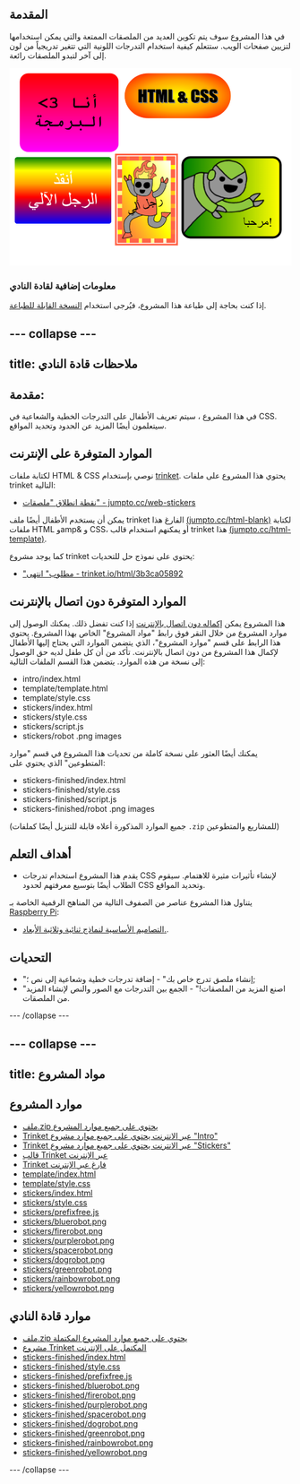 ## المقدمة

في هذا المشروع سوف يتم تكوين العديد من الملصقات الممتعة والتي يمكن استخدامها لتزيين صفحات الويب. ستتعلم كيفية استخدام التدرجات اللونية التي تتغير تدريجياً من لون إلى آخر لتبدو الملصقات رائعة.

![لقطة الشاشة](images/stickers-finished.png)

### معلومات إضافية لقادة النادي

إذا كنت بحاجة إلى طباعة هذا المشروع، فيُرجى استخدام [النسخة القابلة للطباعة](https://projects.raspberrypi.org/ar-SA/projects/stickers/print).

--- collapse ---
---
title: ملاحظات قادة النادي
---

## مقدمة:

في هذا المشروع ، سيتم تعريف الأطفال على التدرجات الخطية والشعاعية في CSS. سيتعلمون أيضًا المزيد عن الحدود وتحديد المواقع.

## الموارد المتوفرة على الإنترنت

لكتابة ملفات HTML & CSS نوصي بإستخدام [trinket](https://trinket.io/). يحتوي هذا المشروع على ملفات trinket التالية:

* [نقطة انطلاق "ملصقات" - jumpto.cc/web-stickers](http://jumpto.cc/web-stickers)

يمكن أن يستخدم الأطفال أيضًا ملف trinket الفارغ هذا [(jumpto.cc/html-blank)](http://jumpto.cc/html-blank) لكتابة ملفات HTML وamp& و CSS، أو يمكنهم استخدام قالب trinket هذا [(jumpto.cc/html-template)](http://jumpto.cc/html-template).

كما يوجد مشروع trinket يحتوي على نموذج حل للتحديات:

* ["مطلوب" انتهى - trinket.io/html/3b3ca05892](https://trinket.io/html/3b3ca05892)

## الموارد المتوفرة دون اتصال بالإنترنت

هذا المشروع يمكن [إكماله دون اتصال بالإنترنت](https://www.codeclubprojects.org/en-GB/resources/webdev-working-offline/) إذا كنت تفضل ذلك. يمكنك الوصول إلى موارد المشروع من خلال النقر فوق رابط "مواد المشروع" الخاص بهذا المشروع. يحتوي هذا الرابط على قسم "موارد المشروع"، الذي يتضمن الموارد التي يحتاج إليها الأطفال لإكمال هذا المشروع من دون اتصال بالإنترنت. تأكد من أن كل طفل لديه حق الوصول إلى نسخة من هذه الموارد. يتضمن هذا القسم الملفات التالية:

* intro/index.html
* template/template.html
* template/style.css
* stickers/index.html
* stickers/style.css
* stickers/script.js
* stickers/robot .png images

يمكنك أيضًا العثور على نسخة كاملة من تحديات هذا المشروع في قسم "موارد المتطوعين" الذي يحتوي على:

* stickers-finished/index.html
* stickers-finished/style.css
* stickers-finished/script.js
* stickers-finished/robot .png images

(جميع الموارد المذكورة أعلاه قابلة للتنزيل أيضًا كملفات `.zip` للمشاريع والمتطوعين)

## أهداف التعلم

* يقدم هذا المشروع استخدام تدرجات CSS لإنشاء تأثيرات مثيرة للاهتمام. سيقوم الطلاب أيضًا بتوسيع معرفتهم لحدود CSS وتحديد المواقع. 

يتناول هذا المشروع عناصر من الصفوف التالية من المناهج الرقمية الخاصة بـ [Raspberry Pi](https://rpf.io/curriculum):

* [التصاميم الأساسية لنماذج ثنائية وثلاثية الأبعاد.](https://www.raspberrypi.org/curriculum/design/creator).

## التحديات

* "إنشاء ملصق تدرج خاص بك" - إضافة تدرجات خطية وشعاعية إلى نص ؛;
* "اصنع المزيد من الملصقات!" - الجمع بين التدرجات مع الصور والنص لإنشاء المزيد من الملصقات.

--- /collapse ---

--- collapse ---
---
title: مواد المشروع
---

## موارد المشروع

* [ملف.zip يحتوي على جميع موارد المشروع](resources/stickers-project-resources.zip)
* [Trinket عبر الانترنت يحتوي على جميع موارد مشروع "Intro"](http://jumpto.cc/web-intro)
* [Trinket عبر الانترنت يحتوي على جميع موارد مشروع "Stickers"](http://jumpto.cc/web-stickers)
* [قالب Trinket عبر الإنترنت](http://jumpto.cc/trinket-template)
* [Trinket فارغ عبر الإنترنت](http://jumpto.cc/trinket-blank)
* [template/index.html](resources/template-index.html)
* [template/style.css](resources/template-style.css)
* [stickers/index.html](resources/stickers-index.html)
* [stickers/style.css](resources/stickers-style.css)
* [stickers/prefixfree.js](resources/stickers-prefixfree.js)
* [stickers/bluerobot.png](resources/stickers-bluerobot.png)
* [stickers/firerobot.png](resources/stickers-firerobot.png)
* [stickers/purplerobot.png](resources/stickers-purplerobot.png)
* [stickers/spacerobot.png](resources/stickers-spacerobot.png)
* [stickers/dogrobot.png](resources/stickers-dogrobot.png)
* [stickers/greenrobot.png](resources/stickers-greenrobot.png)
* [stickers/rainbowrobot.png](resources/stickers-rainbowrobot.png)
* [stickers/yellowrobot.png](resources/stickers-yellowrobot.png)

## موارد قادة النادي

* [ملف.zip يحتوي على جميع موارد المشروع المكتملة](resources/stickers-volunteer-resources.zip)
* [مشروع Trinket المكتمل على الإنترنت](https://trinket.io/html/3b3ca05892)
* [stickers-finished/index.html](resources/stickers-finished-index.html)
* [stickers-finished/style.css](resources/stickers-finished-style.css)
* [stickers-finished/prefixfree.js](resources/stickers-finished-prefixfree.js)
* [stickers-finished/bluerobot.png](resources/stickers-finished-bluerobot.png)
* [stickers-finished/firerobot.png](resources/stickers-finished-firerobot.png)
* [stickers-finished/purplerobot.png](resources/stickers-finished-purplerobot.png)
* [stickers-finished/spacerobot.png](resources/stickers-finished-spacerobot.png)
* [stickers-finished/dogrobot.png](resources/stickers-finished-dogrobot.png)
* [stickers-finished/greenrobot.png](resources/stickers-finished-greenrobot.png)
* [stickers-finished/rainbowrobot.png](resources/stickers-finished-rainbowrobot.png)
* [stickers-finished/yellowrobot.png](resources/stickers-finished-yellowrobot.png)

--- /collapse ---
